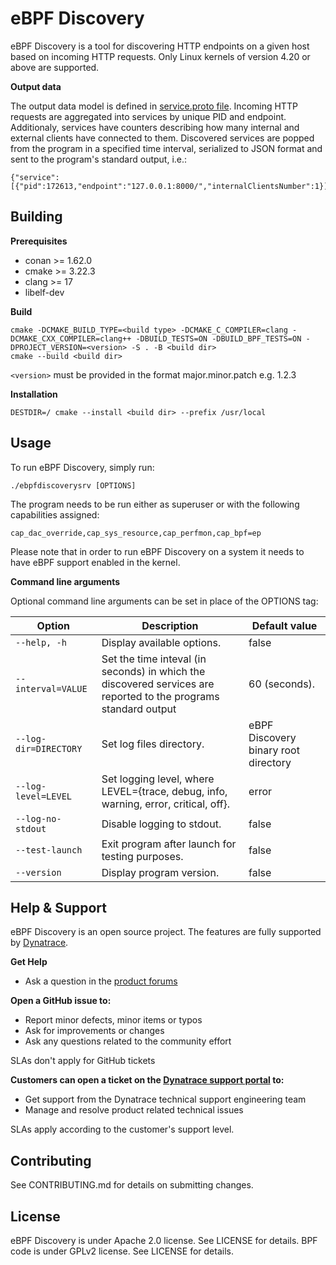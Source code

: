 # eBPF Discovery

eBPF Discovery is a tool for discovering HTTP endpoints on a given host based on incoming HTTP requests.
Only Linux kernels of version 4.20 or above are supported.

**Output data**

The output data model is defined in [service.proto file](libebpfdiscoveryproto/ebpfdiscoveryproto/service.proto). Incoming HTTP requests are aggregated into services by unique PID and endpoint. Additionaly, services have counters describing how many internal and external clients have connected to them.
Discovered services are popped from the program in a specified time interval, serialized to JSON format and sent to the program's standard output, i.e.:
```
{"service":[{"pid":172613,"endpoint":"127.0.0.1:8000/","internalClientsNumber":1}]}
```

## Building

**Prerequisites**
* conan >= 1.62.0
* cmake >= 3.22.3
* clang >= 17
* libelf-dev

**Build**

```
cmake -DCMAKE_BUILD_TYPE=<build type> -DCMAKE_C_COMPILER=clang -DCMAKE_CXX_COMPILER=clang++ -DBUILD_TESTS=ON -DBUILD_BPF_TESTS=ON -DPROJECT_VERSION=<version> -S . -B <build dir>
cmake --build <build dir>
```
`<version>` must be provided in the format major.minor.patch e.g. 1.2.3

**Installation**

```
DESTDIR=/ cmake --install <build dir> --prefix /usr/local
```

## Usage

To run eBPF Discovery, simply run:
```
./ebpfdiscoverysrv [OPTIONS]
```
The program needs to be run either as superuser or with the following capabilities assigned:
```
cap_dac_override,cap_sys_resource,cap_perfmon,cap_bpf=ep
```
Please note that in order to run eBPF Discovery on a system it needs to have eBPF support enabled in the kernel.

**Command line arguments**

Optional command line arguments can be set in place of the OPTIONS tag:

|Option               |Description                                                                                                    |Default value                       |
|---------------------|---------------------------------------------------------------------------------------------------------------|------------------------------------|
|`--help, -h`         |Display available options.                                                                                     |false                               |
|`--interval=VALUE`   |Set the time inteval (in seconds) in which the discovered services are reported to the programs standard output|60 (seconds).                       |
|`--log-dir=DIRECTORY`|Set log files directory.                                                                                       |eBPF Discovery binary root directory|
|`--log-level=LEVEL`  |Set logging level, where LEVEL={trace, debug, info, warning, error, critical, off}.                            |error                               |
|`--log-no-stdout`    |Disable logging to stdout.                                                                                     |false                               |
|`--test-launch`      |Exit program after launch for testing purposes.                                                                |false                               |
|`--version`          |Display program version.                                                                                       |false                               |


## Help & Support

eBPF Discovery is an open source project. The features are fully supported by [Dynatrace](https://www.dynatrace.com).

**Get Help**

* Ask a question in the [product forums](https://community.dynatrace.com/t5/Using-Dynatrace/ct-p/UsingDynatrace)

**Open a GitHub issue to:**

* Report minor defects, minor items or typos
* Ask for improvements or changes
* Ask any questions related to the community effort

SLAs don't apply for GitHub tickets

**Customers can open a ticket on the [Dynatrace support portal](https://support.dynatrace.com/supportportal/) to:**

* Get support from the Dynatrace technical support engineering team
* Manage and resolve product related technical issues

SLAs apply according to the customer's support level.

## Contributing

See CONTRIBUTING.md for details on submitting changes.

## License

eBPF Discovery is under Apache 2.0 license. See LICENSE for details.
BPF code is under GPLv2 license. See LICENSE for details.
